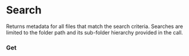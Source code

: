 # Search
Returns metadata for all files that match the search criteria. Searches are limited to the folder path and its sub-folder hierarchy provided in the call.

### Get

